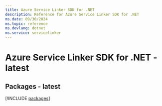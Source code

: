 ```yaml
---
title: Azure Service Linker SDK for .NET
description: Reference for Azure Service Linker SDK for .NET
ms.date: 09/30/2024
ms.topic: reference
ms.devlang: dotnet
ms.service: servicelinker
---
```

# Azure Service Linker SDK for .NET - latest
## Packages - latest
[!INCLUDE [packages](service-linker-index.md)]